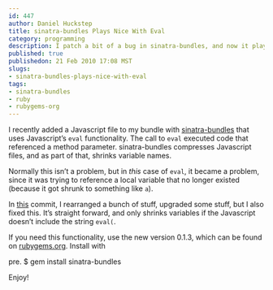 ```yaml
--- 
id: 447
author: Daniel Huckstep
title: sinatra-bundles Plays Nice With Eval
category: programming
description: I patch a bit of a bug in sinatra-bundles, and now it plays nice with eval.
published: true
publishedon: 21 Feb 2010 17:08 MST
slugs: 
- sinatra-bundles-plays-nice-with-eval
tags: 
- sinatra-bundles
- ruby
- rubygems-org
---
```

I recently added a Javascript file to my bundle with
[sinatra-bundles](http://github.com/darkhelmet/sinatra-bundles) that
uses Javascript’s `eval` functionality. The call to `eval` executed code
that referenced a method parameter. sinatra-bundles compresses
Javascript files, and as part of that, shrinks variable names.

Normally this isn’t a problem, but in *this* case of `eval`, it became a
problem, since it was trying to reference a local variable that no
longer existed (because it got shrunk to something like `a`).

In
[this](http://github.com/darkhelmet/sinatra-bundles/commit/febdfbbdcddba331c04b353bb857a40283f20814)
commit, I rearranged a bunch of stuff, upgraded some stuff, but I also
fixed this. It’s straight forward, and only shrinks variables if the
Javascript doesn’t include the string `eval(`.

If you need this functionality, use the new version 0.1.3, which can be
found on [rubygems.org](http://rubygems.org/gems/sinatra-bundles).
Install with

pre. \$ gem install sinatra-bundles

Enjoy!